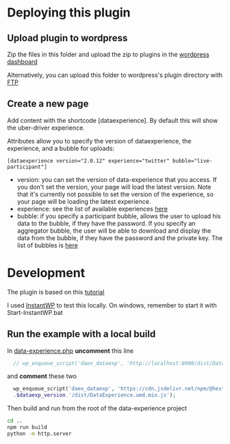 # Deploying this plugin

## Upload plugin to wordpress

Zip the files in this folder and upload the zip to plugins in the [wordpress dashboard](https://themewaves.com/how-to-upload-plugin-to-wordpress/)

Alternatively, you can upload this folder to wordpress's plugin directory with [FTP](https://www.wonderplugin.com/wordpress-tutorials/how-to-manually-install-a-wordpress-plugin-via-ftp/)

## Create a new page

Add content with the shortcode [dataexperience]. By default this will show the uber-driver experience.

Attributes allow you to specify the version of dataexperience, the experience, and a bubble for uploads:

```
[dataexperience version="2.0.12" experience="twitter" bubble="live-participant"]
```

- version: you can set the version of data-experience that you access. If you don't set the version, your page will load the latest version. Note that it's currently not possible to set the version of the experience, so your page will be loading the latest experience.
- experience: see the list of available experiences [here](https://github.com/hestiaAI/hestialabs-experiences/tree/master/packages/packages/experiences)
- bubble: if you specify a participant bubble, allows the user to upload his data to the bubble, if they have the password. If you specify an aggregator bubble, the user will be able to download and display the data from the bubble, if they have the password and the private key. The list of bubbles is [here](https://bubbles.hestialabs.org/bubbles/list)

# Development

The plugin is based on this [tutorial](https://dev.to/workingwebsites/using-vue-in-wordpress-1b9l)

I used [InstantWP](https://instantwp.com/) to test this locally. On windows, remember to start it with Start-InstantWP.bat

## Run the example with a local build

In [data-experience.php](data-experience.php) **uncomment** this line

```php
  // wp_enqueue_script('daex_dataexp', 'http://localhost:8000/dist/DataExperience.umd.min.js');

```

and **comment** these two

```php
  wp_enqueue_script('daex_dataexp', 'https://cdn.jsdelivr.net/npm/@hestia.ai/data-experience@'
  .$dataexp_version.'/dist/DataExperience.umd.min.js');
```

Then build and run from the root of the data-experience project

```sh
cd ..
npm run build
python -m http.server
```
